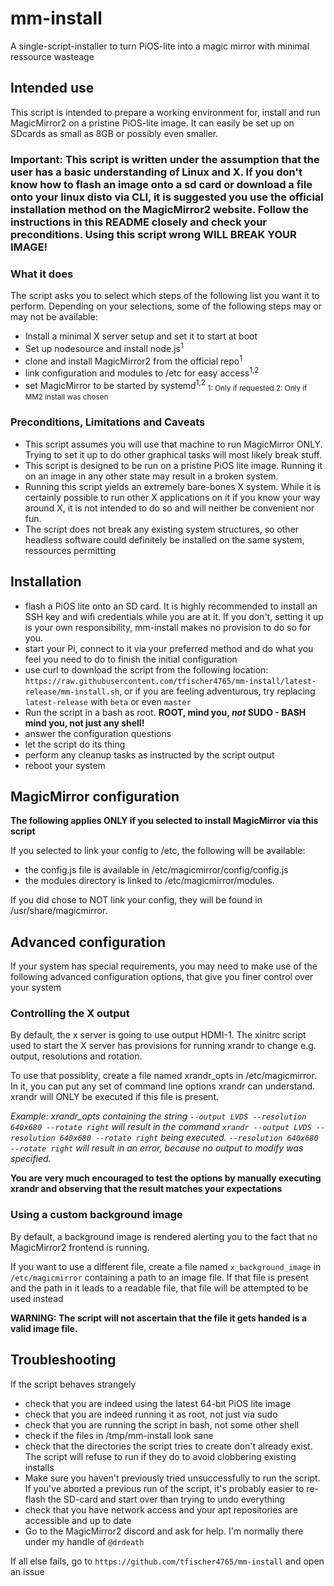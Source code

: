 # mm-install 
A single-script-installer to turn PiOS-lite into a magic mirror with minimal ressource wasteage


## Intended use
This script is intended to prepare a working environment for, install and run MagicMirror2 on a pristine PiOS-lite image. It can easily be set up on SDcards as small as 8GB or possibly even smaller.

### **Important: This script is written under the assumption that the user has a basic understanding of Linux and X. If you don't know how to flash an image onto a sd card or download a file onto your linux disto via CLI, it is suggested you use the official installation method on the MagicMirror2 website. Follow the instructions in this README closely and check your preconditions. Using this script wrong WILL BREAK YOUR IMAGE!**

### What it does
The script asks you to select which steps of the following list you want it to perform. Depending on your selections, some of the following steps may or may not be available:
 - Install a minimal X server setup and set it to start at boot
 - Set up nodesource and install node.js<sup>1</sup>
 - clone and install MagicMirror2 from the official repo<sup>1</sup>
 - link configuration and modules to /etc for easy access<sup>1,2</sup>
 - set MagicMirror to be started by systemd<sup>1,2</sup>
 <sub>1: Only if requested 2: Only if MM2 install was chosen</sub>

### Preconditions, Limitations and Caveats
- This script assumes you will use that machine to run MagicMirror ONLY. Trying to set it up to do other graphical tasks will most likely break stuff.
- This script is designed to be run on a pristine PiOS lite image. Running it on an image in any other state may result in a broken system.
- Running this script yields an extremely bare-bones X system. While it is certainly possible to run other X applications on it if you know your way around X, it is not intended to do so and will neither be convenient nor fun.
- The script does not break any existing system structures, so other headless software could definitely be installed on the same system, ressources permitting


## Installation
- flash a PiOS lite onto an SD card. It is highly recommended to install an SSH key and wifi credentials while you are at it. If you don't, setting it up is your own responsibility, mm-install makes no provision to do so for you.
- start your Pi, connect to it via your preferred method and do what you feel you need to do to finish the initial configuration
- use curl to download the script from the following location: `https://raw.githubusercontent.com/tfischer4765/mm-install/latest-release/mm-install.sh`, or if you are feeling adventurous, try replacing `latest-release` with `beta` or even `master`
- Run the script in a bash as root. **ROOT, mind you, *not* SUDO - BASH mind you, not just any shell!**
- answer the configuration questions
- let the script do its thing
- perform any cleanup tasks as instructed by the script output
- reboot your system

## MagicMirror configuration
**The following applies ONLY if you selected to install MagicMirror via this script**

If you selected to link your config to /etc, the following will be available:
- the config.js file is available in /etc/magicmirror/config/config.js
- the modules directory is linked to /etc/magicmirror/modules.

If you did chose to NOT link your config, they will be found in /usr/share/magicmirror.

## Advanced configuration

If your system has special requirements, you may need to make use of the following advanced configuration options, that give you finer control over your system

### Controlling the X output
By default, the x server is going to use output HDMI-1. The xinitrc script used to start the X server has provisions for running xrandr to change e.g. output, resolutions and rotation.

To use that possiblity, create a file named xrandr_opts in /etc/magicmirror. In it, you can put any set of command line options xrandr can understand. xrandr will ONLY be executed if this file is present.

*Example: xrandr_opts containing the string `--output LVDS --resolution 640x680 --rotate right` will result in the command `xrandr --output LVDS --resolution 640x680 --rotate right` being executed. `--resolution 640x680 --rotate right` will result in an error, because no output to modify was specified.*

**You are very much encouraged to test the options by manually executing xrandr and observing that the result matches your expectations**

### Using a custom background image
By default, a background image is rendered alerting you to the fact that no MagicMirror2 frontend is running. 

If you want to use a different file, create a file named `x_background_image` in `/etc/magicmirror` containing a path to an image file. If that file is present and the path in it leads to a readable file, that file will be attempted to be used instead

**WARNING: The script will not ascertain that the file it gets handed is a valid image file.**

## Troubleshooting

If the script behaves strangely
- check that you are indeed using the latest 64-bit PiOS lite image
- check that you are indeed running it as root, not just via sudo
- check that you are running the script in bash, not some other shell
- check if the files in /tmp/mm-install look sane
- check that the directories the script tries to create don't already exist. The script will refuse to run if they do to avoid clobbering existing installs
- Make sure you haven't previously tried unsuccessfully to run the script. If you've aborted a previous run of the script, it's probably easier to re-flash the SD-card and start over than trying to undo everything
- check that you have network access and your apt repositories are accessible and up to date
- Go to the MagicMirror2 discord and ask for help. I'm normally there under my handle of `@drdeath`

If all else fails, go to `https://github.com/tfischer4765/mm-install` and open an issue

